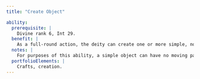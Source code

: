 ```yaml
---
title: "Create Object"

ability:
  prerequisite: |
    Divine rank 6, Int 29.
  benefit: |
    As a full-round action, the deity can create one or more simple, nonmagical objects with a total weight of up to 50 pounds per divine rank, or with a total volume of 10 cubic feet per rank. If the deity uses this ability on a divinely morphic plane or within its own godly realm, double the volume and weight the deity can create. If the deity's realm is located on a divinely morphic plane, triple the volume and weight the deity can create there.
  notes: |
    For purposes of this ability, a simple object can have no moving parts more complex than a door hinge and must be composed of a single material. The material can be no more valuable than iron (1 sp per pound). Once created, the objects are permanent and nonmagical. If the deity has the appropriate {% skill_link craft %} skill, the deity can make a {% skill_link craft %} check when creating the item to make it a masterwork item.
  portfolioElements: |
    Crafts, creation.
---
```

